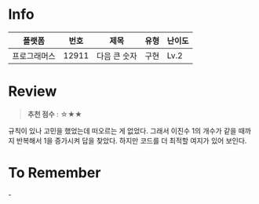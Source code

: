 # Info
|플랫폼|번호|제목|유형|난이도|
|----|----|----|----|----|
|프로그래머스|12911|다음 큰 숫자|구현|Lv.2|

# Review
> **추천 점수** : ☆★★

규칙이 있나 고민을 했었는데 떠오르는 게 없었다. 그래서 이진수 1의 개수가 같을 때까지 반복해서 1을 증가시켜 답을 찾았다. 하지만 코드를 더 최적할 여지가 있어 보인다.

# To Remember
\- 
